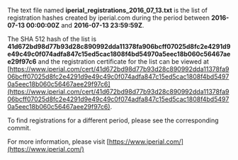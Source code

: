 The text file named **iperial_registrations_2016_07_13.txt** is the list of registration hashes created by iperial.com during the period between **2016-07-13 00:00:00Z** and **2016-07-13 23:59:59Z**.

The SHA 512 hash of the list is **41d672bd98d77b93d28c890992dda11378fa906bcff07025d8fc2e4291d9e49c49c0f074adfa847c15ed5cac1808f4bd54970a5eec18b060c56467aee29f97c6** and the registration certificate for the list can be viewed at [https://www.iperial.com/cert/41d672bd98d77b93d28c890992dda11378fa906bcff07025d8fc2e4291d9e49c49c0f074adfa847c15ed5cac1808f4bd54970a5eec18b060c56467aee29f97c6](https://www.iperial.com/cert/41d672bd98d77b93d28c890992dda11378fa906bcff07025d8fc2e4291d9e49c49c0f074adfa847c15ed5cac1808f4bd54970a5eec18b060c56467aee29f97c6).

To find registrations for a different period, please see the corresponding commit.

For more information, please visit [https://www.iperial.com/](https://www.iperial.com/)
